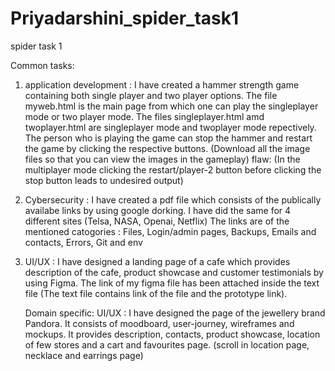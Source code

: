 # Priyadarshini_spider_task1
spider task 1

Common tasks:
1) application development :
   I have created a hammer strength game containing both single player and two player options.
   The file myweb.html is the main page from which one can play the singleplayer mode or two player mode.
   The files singleplayer.html amd twoplayer.html are singleplayer mode and twoplayer mode repectively.
   The person who is playing the game can stop the hammer and restart the game by clicking the respective buttons.
   (Download all the image files so that you can view the images in the gameplay)
flaw:
   (In the multiplayer mode clicking the restart/player-2 button before clicking the stop button leads to undesired output)



2) Cybersecurity :
   I have created a pdf file which consists of the publically availabe links by using google dorking. I have did the same for 4 different sites (Telsa, NASA, Openai, Netflix)
   The links are of the mentioned catogories : Files, Login/admin pages, Backups, Emails and contacts, Errors, Git and env

   
3) UI/UX :
   I have designed a landing page of a cafe which provides description of the cafe, product showcase and customer testimonials by using Figma.
   The link of my figma file has been attached inside the text file (The text file contains link of the file and the prototype link).


   Domain specific:
   UI/UX :
   I have designed the page of the jewellery brand Pandora. It consists of moodboard, user-journey, wireframes and mockups. It provides description, contacts, product           showcase, location of few stores and a cart and favourites page.
   (scroll in location page, necklace and earrings page)
      
